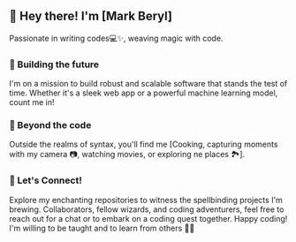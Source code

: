 ## 👋 Hey there! I'm [Mark Beryl]

Passionate in writing codes💻✨, weaving magic with code. 
### 🚧 Building the future
I'm on a mission to build robust and scalable software that stands the test of time. Whether it's a sleek web app or a powerful machine learning model, count me in!

### 🌈 Beyond the code
Outside the realms of syntax, you'll find me [Cooking, capturing moments with my camera 📷, watching movies, or exploring ne places 🏞️].

### 🤝 Let's Connect!
Explore my enchanting repositories to witness the spellbinding projects I'm brewing. Collaborators, fellow wizards, and coding adventurers, feel free to reach out for a chat or to embark on a coding quest together. Happy coding! I'm willing to be taught and to learn from others 🌟✨

<!--
**Markberyl/Markberyl** is a ✨ _special_ ✨ repository because its `README.md` (this file) appears on your GitHub profile.

Here are some ideas to get you started:

- 🔭 I’m currently working on ...
- 🌱 I’m currently learning ...
- 👯 I’m looking to collaborate on ...
- 🤔 I’m looking for help with ...
- 💬 Ask me about ...
- 📫 How to reach me: ...
- 😄 Pronouns: ...
- ⚡ Fun fact: ...
-->
